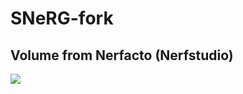 # SNeRG-fork

## Volume from Nerfacto (Nerfstudio)
![]([examples/movie.gif](https://github.com/thomas097/SNeRG-fork/blob/main/examples/movie.gif)https://github.com/thomas097/SNeRG-fork/blob/main/examples/movie.gif)

